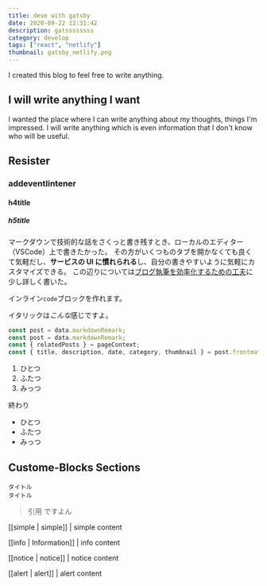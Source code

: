```yaml
---
title: deve with gatsby
date: 2020-09-22 12:31:42
description: gatssssssss
category: develop
tags: ["react", "netlify"]
thumbnail: gatsby_netlify.png
---
```


I created this blog to feel free to write anything.

## I will write anything I want

I wanted the place where I can write anything about my thoughts, things I'm impressed. I will write anything which is even information that I don't know who will be useful.

## Resister

### addeventlintener

#### h4title

##### h5title

マークダウンで技術的な話をさくっと書き残すとき、ローカルのエディター（VSCode）上で書きたかった。 その方がいくつものタブを開かなくても良くて気軽だし、**サービスの UI に慣れられる**し、自分の書きやすいように気軽にカスタマイズできる。 この辺りについては[ブログ執筆を効率化するための工夫](https://github.com)に少し詳しく書いた。

インライン`code`ブロックを作れます。

イタリックは*こんな*感じですよ。

```js:title=config.js
const post = data.markdownRemark;
const post = data.markdownRemark;
const { relatedPosts } = pageContext;
const { title, description, date, category, thumbnail } = post.frontmatter;
```

1. ひとつ
2. ふたつ
3. みっつ

終わり

- ひとつ
- ふたつ
- みっつ

## Custome-Blocks Sections

```
タイトル
タイトル
```

> 引用
> ですよん

[[simple | simple]]
| simple content

[[info | Information]]
| info content

[[notice | notice]]
| notice content

[[alert | alert]]
| alert content
